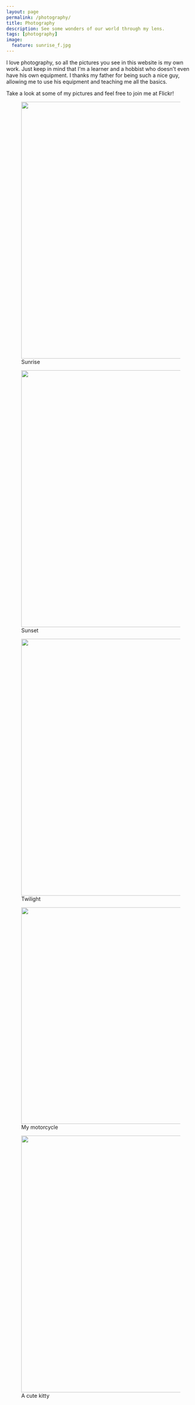 ```yaml
---
layout: page
permalink: /photography/
title: Photography
description: See some wonders of our world through my lens.
tags: [photography]
image:
  feature: sunrise_f.jpg
---
```


I love photography, so all the pictures you see in this website is my own work. Just keep in mind that I'm a learner and a hobbist who doesn't even have his own equipment. I thanks my father for being such a nice guy, allowing me to use his equipment and teaching me all the basics.

Take a look at some of my pictures and feel free to join me at Flickr!

<figure>
    <a href="https://www.flickr.com/photos/allanino/13614422094/">
        <img src="https://farm8.staticflickr.com/7084/13614422094_5a96c6d81f_b.jpg" width="1024" height="683">
    </a>
    <figcaption>Sunrise</figcaption>
</figure>

<figure>
    <a href="https://www.flickr.com/photos/allanino/13223140613/">
        <img src="https://farm8.staticflickr.com/7264/13223140613_ecdae0ee9f_b.jpg" width="1024" height="683">
    </a>
    <figcaption>Sunset</figcaption>
</figure>

<figure>
    <a href="https://www.flickr.com/photos/allanino/13222819605/">
        <img src="https://farm8.staticflickr.com/7091/13222819605_f93167f649_b.jpg" width="1024" height="683">
    </a>
    <figcaption>Twilight</figcaption>
</figure>

<!-- <figure>
    <a href="https://www.flickr.com/photos/allanino/13995453099/">
        <img src="https://farm3.staticflickr.com/2895/13995453099_01c8aed37d_b.jpg" width="1024" height="683">
    </a>
    <figcaption>Silhouette </figcaption>
</figure> -->

<figure>
    <a href="https://www.flickr.com/photos/allanino/14789587846/">
        <img src="https://farm3.staticflickr.com/2899/14789587846_ee1afb534c_b.jpg" width="1024" height="576">
    </a>
    <figcaption>My motorcycle</figcaption>
</figure>

<figure>
    <a href="https://www.flickr.com/photos/allanino/14179494662/">
        <img src="https://farm6.staticflickr.com/5114/14179494662_529a1c85b9_b.jpg" width="1024" height="683">
    </a>
    <figcaption>A cute kitty</figcaption>
</figure>

